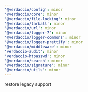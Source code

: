 ```yaml
---
'@verdaccio/config': minor
'@verdaccio/core': minor
'@verdaccio/file-locking': minor
'@verdaccio/tarball': minor
'@verdaccio/url': minor
'@verdaccio/logger-7': minor
'@verdaccio/logger-commons': minor
'@verdaccio/logger-prettify': minor
'@verdaccio/middleware': minor
'verdaccio-audit': minor
'verdaccio-htpasswd': minor
'@verdaccio/search': minor
'@verdaccio/signature': minor
'@verdaccio/utils': minor
---
```


restore legacy support
